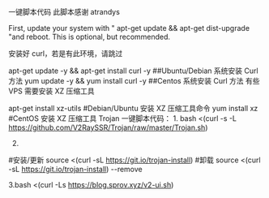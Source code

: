 一键脚本代码
此脚本感谢  atrandys

First, update your system with " apt-get update && apt-get dist-upgrade "and reboot. This is optional, but recommended.

安装好 curl，若是有此环境，请跳过

apt-get update -y && apt-get install curl -y           ##Ubuntu/Debian 系统安装 Curl 方法
yum update -y && yum install curl -y                   ##Centos 系统安装 Curl 方法
有些 VPS 需要安装 XZ 压缩工具

apt-get install xz-utils                              #Debian/Ubuntu 安装 XZ 压缩工具命令
yum install xz                                        #CentOS 安装 XZ 压缩工具
Trojan 一键脚本代码：
1.
bash <(curl -s -L https://github.com/V2RaySSR/Trojan/raw/master/Trojan.sh)



2.
#安装/更新
source <(curl -sL https://git.io/trojan-install)
#卸载
source <(curl -sL https://git.io/trojan-install) --remove



3.bash <(curl -Ls https://blog.sprov.xyz/v2-ui.sh)
